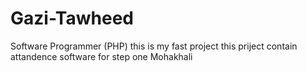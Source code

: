 Gazi-Tawheed
============

Software Programmer (PHP)
this is my fast project 
this priject contain attandence software for step one Mohakhali
